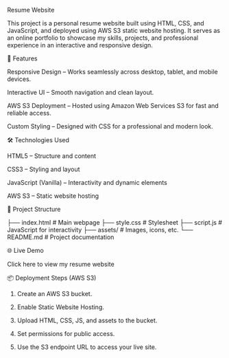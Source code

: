 
Resume Website

This project is a personal resume website built using HTML, CSS, and JavaScript, and deployed using AWS S3 static website hosting. It serves as an online portfolio to showcase my skills, projects, and professional experience in an interactive and responsive design.

🚀 Features

Responsive Design – Works seamlessly across desktop, tablet, and mobile devices.

Interactive UI – Smooth navigation and clean layout.

AWS S3 Deployment – Hosted using Amazon Web Services S3 for fast and reliable access.

Custom Styling – Designed with CSS for a professional and modern look.


🛠️ Technologies Used

HTML5 – Structure and content

CSS3 – Styling and layout

JavaScript (Vanilla) – Interactivity and dynamic elements

AWS S3 – Static website hosting


📂 Project Structure

├── index.html      # Main webpage
├── style.css       # Stylesheet
├── script.js       # JavaScript for interactivity
├── assets/         # Images, icons, etc.
└── README.md       # Project documentation

🌐 Live Demo

Click here to view my resume website

📦 Deployment Steps (AWS S3)

1. Create an AWS S3 bucket.


2. Enable Static Website Hosting.


3. Upload HTML, CSS, JS, and assets to the bucket.


4. Set permissions for public access.


5. Use the S3 endpoint URL to access your live site.




